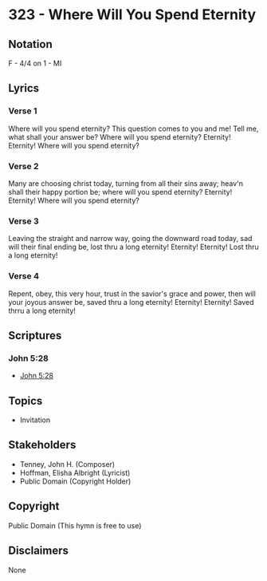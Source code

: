 # 323 - Where Will You Spend Eternity

## Notation

F - 4/4 on 1 - MI

## Lyrics

### Verse 1

Where will you spend eternity? This question comes to you and me! Tell me, what shall your answer be? Where will you spend eternity? Eternity! Eternity! Where will you spend eternity?

### Verse 2

Many are choosing christ today, turning from all their sins away; heav'n shall their happy portion be; where will you spend eternity? Eternity! Eternity! Where will you spend eternity?

### Verse 3

Leaving the straight and narrow way, going the downward road today, sad will their final ending be, lost thru a long eternity! Eternity! Eternity! Lost thru a long eternity!

### Verse 4

Repent, obey, this very hour, trust in the savior's grace and power, then will your joyous answer be, saved thru a long eternity! Eternity! Eternity! Saved thrru a long eternity!


## Scriptures

### John 5:28

- [John 5:28](https://www.biblegateway.com/passage/?search=John%205%3A28)


## Topics

- Invitation

## Stakeholders

- Tenney, John H. (Composer)
- Hoffman, Elisha Albright (Lyricist)
- Public Domain (Copyright Holder)

## Copyright

Public Domain
(This hymn is free to use)

## Disclaimers

None

